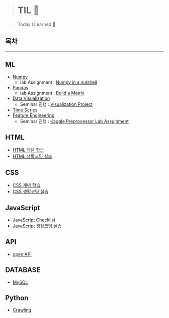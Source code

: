 > # TIL :hammer:

> Today I Learned :rocket:

## **목차**

---
## ML
- [Numpy](./ml-study/numpy)
    - lab Assignment : [Numpy in a nutshell](./ml-study/numpy/1_lab_numypy)
- [Pandas]()
    - lab Assignment : [Build a Matrix]()
- [Data Visualization]()
    - Seminar 진행 : [Visualization Project](https://github.com/pizzalist/visualization_seminar)
- [Time Series](./ml-study/time-series)
- [Feature Engineering](./ml-study/feature-engineering/)
    - Seminar 진행 : [Kaggle Preprocessor Lab Assginment]()


## HTML

- [HTML 개념 학습](https://github.com/pizzalist/TIL/blob/main/HTML-practice/HTML.md)
- [HTML 생활코딩 실습](https://github.com/pizzalist/TIL/tree/main/HTML-practice/%EC%83%9D%ED%99%9C%EC%BD%94%EB%94%A9HTML%20%EC%8B%A4%EC%8A%B5)

## CSS

- [CSS 개념 학습](https://github.com/pizzalist/TIL/blob/main/CSS-practice/CSS.md)
- [CSS 생활코딩 실습](https://github.com/pizzalist/TIL/tree/main/CSS-practice/%EC%83%9D%ED%99%9C%EC%BD%94%EB%94%A9CSS)

## JavaScript

- [JavaScript Checklist](https://github.com/pizzalist/TIL/blob/main/JavaScript-practice/js.md)
- [JavaScript 생활코딩 실습](https://github.com/pizzalist/TIL/tree/main/JavaScript-practice/%EC%83%9D%ED%99%9C%EC%BD%94%EB%94%A9JS.%EC%8B%A4%EC%8A%B5)

## API
- [open API](https://github.com/pizzalist/TIL/blob/main/open_API/API.md)

## DATABASE

- [MySQL](https://github.com/pizzalist/TIL/blob/main/MySQL/MySQL.md)

## Python

- [Crawling](https://github.com/pizzalist/TIL/blob/main/Python%20crawling/Python_crawling.md)
